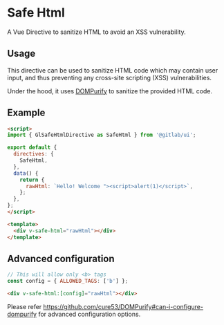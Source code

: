 # Safe Html

A Vue Directive to sanitize HTML to avoid an XSS vulnerability.

<!-- STORY -->

## Usage

This directive can be used to sanitize HTML code which may contain user input, and thus preventing any cross-site scripting (XSS) vulnerabilities.

Under the hood, it uses [DOMPurify](https://github.com/cure53/DOMPurify) to sanitize the provided HTML code.

## Example

```html
<script>
import { GlSafeHtmlDirective as SafeHtml } from '@gitlab/ui';

export default {
  directives: {
    SafeHtml,
  },
  data() {
    return {
      rawHtml: `Hello! Welcome "><script>alert(1)</script>`,
    };
  },
};
</script>

<template>
  <div v-safe-html="rawHtml"></div>
</template>
```

## Advanced configuration

```js
// This will allow only <b> tags
const config = { ALLOWED_TAGS: ['b'] };
```

```html
<div v-safe-html:[config]="rawHtml"></div>
```

Please refer https://github.com/cure53/DOMPurify#can-i-configure-dompurify for advanced configuration options.

<br>
